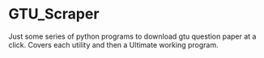 # GTU_Scraper
Just some series of python programs to download gtu question paper at a click.
Covers each utility and then a Ultimate working program.

